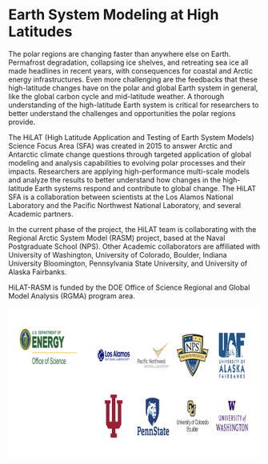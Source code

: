 # **Earth System Modeling at High Latitudes**


The polar regions are changing faster than anywhere else on Earth. Permafrost degradation, collapsing ice shelves, and retreating sea ice all made headlines in recent years, with consequences for coastal and Arctic energy infrastructures. Even more challenging are the feedbacks that these high-latitude changes have on the polar and global Earth system in general, like the global carbon cycle and mid-latitude weather. A thorough understanding of the high-latitude Earth system is critical for researchers to better understand the challenges and opportunities the polar regions provide.

The HiLAT (High Latitude Application and Testing of Earth System Models) Science Focus Area (SFA) was created in 2015 to answer Arctic and Antarctic climate change questions through targeted application of global modeling and analysis capabilities to evolving polar processes and their impacts. Researchers are applying high-performance multi-scale models and analyze the results to better understand how changes in the high-latitude Earth systems respond and contribute to global change. The HiLAT SFA is a collaboration between scientists at the Los Alamos National Laboratory and the Pacific Northwest National Laboratory, and several Academic partners.

In the current phase of the project, the HiLAT team is collaborating with the Regional Arctic System Model (RASM) project, based at the Naval Postgraduate School (NPS). Other Academic collaborators are affiliated with University of Washington, University of Colorado, Boulder, Indiana University Bloomington, Pennsylvania State University, and University of Alaska Fairbanks.

HiLAT-RASM is funded by the DOE Office of Science Regional and Global Model Analysis (RGMA) program area.









<img src="HiLAT_RASM_institution_logo.png" alt="Example Image" width="1100" height="300">
